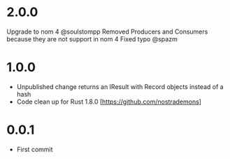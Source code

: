 # 2.0.0
Upgrade to nom 4 @soulstompp
Removed Producers and Consumers because they are not support in nom 4
Fixed typo @spazm

# 1.0.0
* Unpublished change returns an IResult with Record objects instead of a hash
* Code clean up for Rust 1.8.0 [https://github.com/nostrademons]

# 0.0.1
* First commit
